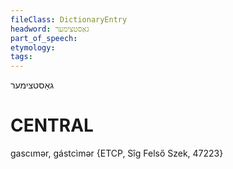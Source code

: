 ```yaml
---
fileClass: DictionaryEntry
headword: גאַסטצימער
part_of_speech: 
etymology: 
tags: 
---
```

גאַסטצימער

CENTRAL
========

gascɩmər, gástcìmər {ETCP, Sîg Felső Szek, 47223}
